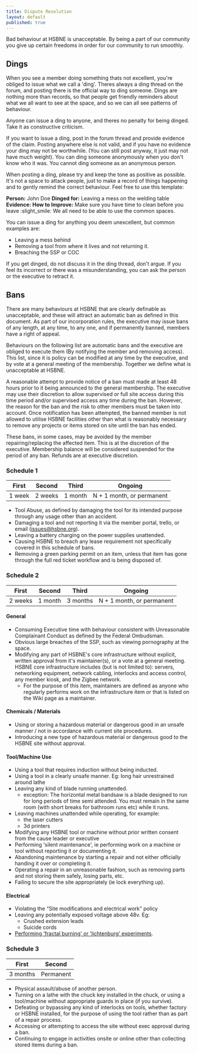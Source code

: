```yaml
---
title: Dispute Resolution
layout: default
published: true
---
```


Bad behaviour at HSBNE is unacceptable. By being a part of our community you
give up certain freedoms in order for our community to run smoothly.

## Dings

When you see a member doing something thats not excellent, you're obliged to issue what we call a 'ding'. Theres always a ding thread on the forum, and posting there is the official way to ding someone. Dings are nothing more than records, so that people get friendly reminders about what we all want to see at the space, and so we can all see patterns of behaviour.

Anyone can issue a ding to anyone, and theres no penalty for being dinged. Take it as constructive criticism.

If you want to issue a ding, post in the forum thread and provide evidence of the claim. Posting anywhere else is not valid, and if you have no evidence your ding may not be worthwhile. (You can still post anyway, it just may not have much weight). You can ding someone anonymously when you don't know who it was. You cannot ding someone as an anonymous person.

When posting a ding, please try and keep the tone as positive as possible. It's not a space to attack people, just to make a record of things happening and to gently remind the correct behaviour. Feel free to use this template:

**Person:** John Doe
**Dinged for:** Leaving a mess on the welding table
**Evidence:** 
**How to Improve:** Make sure you have time to clean before you leave :slight_smile: We all need to be able to use the common spaces.

You can issue a ding for anything you deem unexcellent, but common examples are:

- Leaving a mess behind
- Removing a tool from where it lives and not returning it.
- Breaching the SSP or COC

If you get dinged, do not discuss it in the ding thread, don't argue. If you feel its incorrect or there was a misunderstanding, you can ask the person or the executive to retract it.

## Bans
There are many behaviours at HSBNE that are clearly definable as unacceptable, and these will attract an automatic ban as defined in this document. As part of our incorporation rules, the executive may issue bans of any length, at any time, to any one, and if permanently banned, members have a right of appeal.

Behaviours on the following list are automatic bans and the executive are obliged to execute them (By notifying the member and removing access). This list, since it is policy can be modified at any time by the executive, and by vote at a general meeting of the membership. Together we define what is unacceptable at HSBNE.

A reasonable attempt to provide notice of a ban must made at least 48 hours prior to it being announced to the general membership. The executive may use their discretion to allow supervised or full site access during this time period and/or supervised access any time during the ban. However, the reason for the ban and the risk to other members must be taken into account. Once notification has been attempted, the banned member is not allowed to utilise HSBNE facilities other than what is reasonably necessary to remove any projects or items stored on site until the ban has ended.

These bans, in some cases, may be avoided by the member repairing/replacing the affected item. This is at the discretion of the executive. Membership balance will be considered suspended for the period of any ban. Refunds are at executive discretion.

### Schedule 1 

| First  | Second  | Third   | Ongoing                   |
|--------|---------|---------|---------------------------|
| 1 week | 2 weeks | 1 month | N + 1 month, or permanent |

- Tool Abuse, as defined by damaging the tool for its intended purpose through any usage other than an accident.
- Damaging a tool and not reporting it via the member portal, trello, or email (issues@hsbne.org).
- Leaving a battery charging on the power supplies unattended.
- Causing HSBNE to breach any lease requirement not specifically covered in this schedule of bans.
- Removing a green parking permit on an item, unless that item has gone through the full red ticket workflow and is being disposed of.

### Schedule 2

| First   | Second  | Third    | Ongoing                   |
|---------|---------|----------|---------------------------|
| 2 weeks | 1 month | 3 months | N + 1 month, or permanent |

#### General
- Consuming Executive time with behaviour consistent with Unreasonable Complainant Conduct as defined by the Federal Ombudsman.
- Obvious large breaches of the SSP, such as viewing pornography at the space.
- Modifying any part of HSBNE's core infrastructure without explicit, written approval from it's maintainer(s), or a vote at a general meeting. HSBNE core infrastructure includes (but is not limited to): servers, networking equipment, network cabling, interlocks and access control, any member kiosk, and the Zigbee network.
	- For the purpose of this item, maintainers are defined as anyone who regularly performs work on the infrastructure item or that is listed on the Wiki page as a maintainer.

#### Chemicals / Materials 
- Using or storing a hazardous material or dangerous good in an unsafe manner / not in accordance with current
site procedures.
- Introducing a new type of hazardous material or dangerous good to the HSBNE site without approval.

#### Tool/Machine Use
- Using a tool that requires induction without being inducted.
- Using a tool in a clearly unsafe manner. Eg: long hair unrestrained around lathe
- Leaving any kind of blade running unattended.
  - exception: The horizontal metal bandsaw is a blade designed to run for long periods of time semi attended. You must remain in the same room (with short breaks for bathroom runs etc) while it runs.
- Leaving machines unattended while operating, for example:
  - the laser cutters
  -	3d printers
- Modifying any HSBNE tool or machine without prior written consent from the cause leader or executive
- Performing 'silent maintenance', ie performing work on a machine or tool without reporting it or documenting it.
- Abandoning maintenance by starting a repair and not either officially handing it over or completing it. 
- Operating a repair in an unreasonable fashion, such as removing parts and not storing them safely, losing parts, etc.
- Failing to secure the site appropriately (ie lock everything up).

#### Electrical
- Violating the “Site modifications and electrical work” policy
- Leaving any potentially exposed voltage above 48v. Eg:
	- Crushed extension leads
	- Suicide cords
- [Performing 'fractal burning' or 'lichtenburg' experiments](https://www.woodturner.org/Woodturner/Resources/Safety-Materials/Safety-Fractal-Burning-Lichtenburg-Burning.aspx).

### Schedule 3

| First    | Second    |
|----------|-----------|
| 3 months | Permanent |

- Physical assault/abuse of another person.
- Turning on a lathe with the chuck key installed in the chuck, or using a tool/machine without appropriate guards in place (if you survive).
- Defeating or bypassing any kind of interlocks on tools, whether factory or HSBNE installed, for the purpose of using the tool rather than as part of a repair process.
- Accessing or attempting to access the site without exec approval during a ban.
- Continuing to engage in activities onsite or online other than collecting stored items during a ban.
